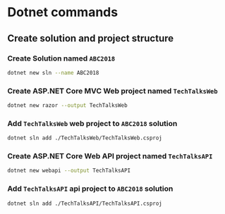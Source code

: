# Dotnet commands

## Create solution and project structure

### Create Solution named `ABC2018`

```bash
dotnet new sln --name ABC2018
```

### Create ASP.NET Core MVC Web project named `TechTalksWeb`

```bash
dotnet new razor --output TechTalksWeb
```

### Add `TechTalksWeb` web project to `ABC2018` solution

```bash
dotnet sln add ./TechTalksWeb/TechTalksWeb.csproj
```

### Create ASP.NET Core Web API project named `TechTalksAPI`

```bash
dotnet new webapi --output TechTalksAPI
```

### Add `TechTalksAPI` api project to `ABC2018` solution

```bash
dotnet sln add ./TechTalksAPI/TechTalksAPI.csproj
```